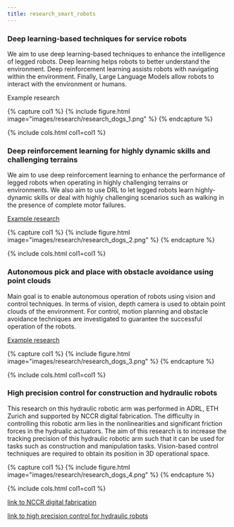 ```yaml
---
title: research_smart_robots
---
```



### Deep learning-based techniques for service robots

We aim to use deep learning-based techniques to enhance the intelligence of legged robots. Deep learning helps robots to better understand the environment. Deep reinforcement learning assists robots with navigating within the environment. Finally, Large Language Models allow robots to interact with the environment or humans.

Example research


{% capture col1 %}
{%
  include figure.html
  image="images/research/research_dogs_1.png"
%}
{% endcapture %}

{% include cols.html col1=col1 %}


 

### Deep reinforcement learning for highly dynamic skills and challenging terrains

We aim to use deep reinforcement learning to enhance the performance of legged robots when operating in highly challenging terrains or environments. We also aim to use DRL to let legged robots learn highly-dynamic skills or deal with highly challenging scenarios such as walking in the presence of complete motor failures.

[Example research](https://www.youtube.com/watch?v=ZSfbIHy495Y)

{% capture col1 %}
{%
  include figure.html
  image="images/research/research_dogs_2.png"
%}
{% endcapture %}

{% include cols.html col1=col1 %}



### Autonomous pick and place with obstacle avoidance using point clouds

Main goal is to enable autonomous operation of robots using vision and control techniques. In terms of vision, depth camera is used to obtain point clouds of the environment. For control, motion planning and obstacle avoidance techniques are investigated to guarantee the successful operation of the robots.

[Example research](https://www.youtube.com/watch?v=-TN1n3W7-j0)


{% capture col1 %}
{%
  include figure.html
  image="images/research/research_dogs_3.png"
%}
{% endcapture %}

{% include cols.html col1=col1 %}




### High precision control for construction and hydraulic robots

This research on this hydraulic robotic arm was performed in ADRL, ETH Zurich and supported by NCCR digital fabrication. The difficulty in controlling this robotic arm lies in the nonlinearities and significant friction forces in the hydrualic actuators. The aim of this research is to increase the tracking precision of this hydraulic robotic arm such that it can be used for tasks such as construction and manipulation tasks. Vision-based control techniques are required to obtain its position in 3D operational space.

{% capture col1 %}
{%
  include figure.html
  image="images/research/research_dogs_4.png"
%}
{% endcapture %}

{% include cols.html col1=col1 %}



[link to NCCR digital fabrication](https://dfab.ch/)

[link to high precision control for hydraulic robots](https://www.youtube.com/watch?v=vbLFAUgVE8A)


  
  





 